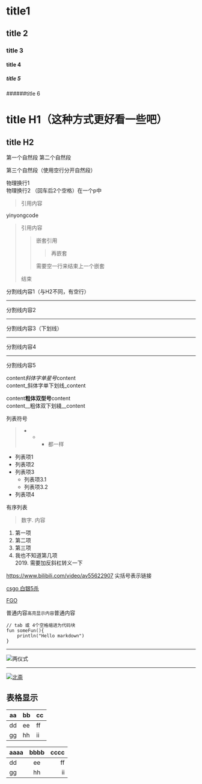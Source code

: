 # title1
## title 2
### title 3
#### title 4
##### title 5
######title 6


title H1（这种方式更好看一些吧）
===

title H2
---


第一个自然段
第二个自然段

第三个自然段（使用空行分开自然段）

物理换行1  
物理换行2 （回车后2个空格）在一个p中

> 引用内容

yinyongcode


> 引用内容
> > 嵌套引用
> > > 再嵌套  
> > 
> > 需要空一行来结束上一个嵌套
> 
> 结束


分割线内容1（与H2不同，有空行）

---

分割线内容2

***

分割线内容3（下划线）

___

分割线内容4

- - -

分割线内容5

content*斜体字单星号*content  
content_斜体字单下划线_content

content**粗体双型号**content  
content__粗体双下划綫__content

列表符号
> * - + 都一样

- 列表项1
- 列表项2
- 列表项3
	- 列表项3.1
	- 列表项3.2
- 列表项4

有序列表
> 数字. 内容

1. 第一项
2. 第二项
3. 第三项
0. 我也不知道第几项  
2019\. 需要加反斜杠转义一下

<https://www.bilibili.com/video/av55622907> 尖括号表示链接

[csgo 白银5杀](https://www.bilibili.com/video/av57169977)


[FGO](https://www.bilibili.com/video/av55294824 "FGO国服FA倍卡阿荣高难2T")


普通内容`高亮显示内容`普通内容

	// tab 或 4个空格缩进为代码块
	fun someFun(){ 
		println("Hello markdown")
	}

---

![两仪式](https://timgsa.baidu.com/timg?image&quality=80&size=b9999_10000&sec=1561783523008&di=8880c1971da101938fa90a1ae57f5947&imgtype=0&src=http%3A%2F%2Fimg5q.duitang.com%2Fuploads%2Fitem%2F201307%2F11%2F20130711201814_fUsUe.thumb.700_0.jpeg "猫式")

---

[![北斋](https://timgsa.baidu.com/timg?image&quality=80&size=b9999_10000&sec=1561783964439&di=e46108859ad1603598b626cc873683af&imgtype=0&src=http%3A%2F%2Fi0.hdslb.com%2Fbfs%2Farticle%2F382920221c5d190c4fd650835a32efa50c5383be.jpg "北斋FA高难")](https://www.bilibili.com/video/av55294824 "FGO国服FA倍卡阿荣高难2T")


表格显示
---

aa|bb|cc 
---- | ---- | ----
| dd | ee | ff |
| gg | hh | ii |


| aaaa | bbbb | cccc |
|:---|:----:|---:|
| dd | ee | ff |
| gg | hh | ii |


